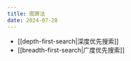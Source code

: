 ```yaml
---
title: 图算法
date: 2024-07-28
---
```

- [[depth-first-search|深度优先搜索]]
- [[breadth-first-search|广度优先搜索]]
